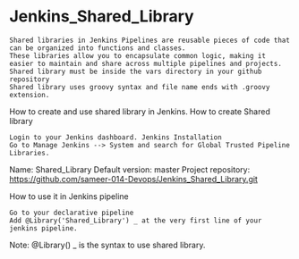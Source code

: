 # Jenkins_Shared_Library

    Shared libraries in Jenkins Pipelines are reusable pieces of code that can be organized into functions and classes.
    These libraries allow you to encapsulate common logic, making it easier to maintain and share across multiple pipelines and projects.
    Shared library must be inside the vars directory in your github repository
    Shared library uses groovy syntax and file name ends with .groovy extension.

How to create and use shared library in Jenkins.
How to create Shared library

    Login to your Jenkins dashboard. Jenkins Installation
    Go to Manage Jenkins --> System and search for Global Trusted Pipeline Libraries.

Name: Shared_Library
Default version: master
Project repository: https://github.com/sameer-014-Devops/Jenkins_Shared_Library.git

How to use it in Jenkins pipeline

    Go to your declarative pipeline
    Add @Library('Shared_Library') _ at the very first line of your jenkins pipeline.

Note: @Library() _ is the syntax to use shared library.
